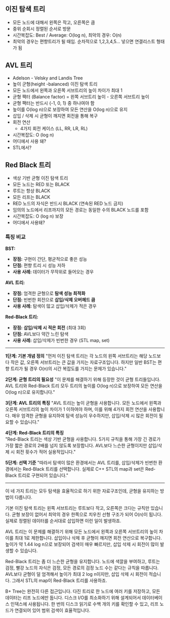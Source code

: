 

## 이진 탐색 트리

* 모든 노드에 대해서 왼쪽은 작고, 오른쪽은 큼
* 중위 순회시 정렬된 순서로 방문
* 시간복잡도: Best / Average: O(log n), 최악의 경우: O(n)
* 최악의 경우는 편향트리가 될 때임. 순차적으로 1,2,3,4,5... 넣으면 연결리스트 형태가 됨

## AVL 트리 

* Adelson - Velsky and Landis Tree
* 높이 군형(height -balanced) 이진 탐색 트리
* 모든 노드에서 왼쪽과 오른쪽 서브트리의 높이 차이가 최대 1
* 균형 팩터 (Balance factor) = 왼쪽 서브트리 높이 - 오른쪽 서브트리 높이
* 균형 팩터는 반드시 {-1, 0, 1} 중 하나여야 함
* 높이를 O(log n)으로 보장하여 모든 연산을 O(log n)으로 유지
* 삽입 / 삭제 시 균형이 깨지면 회전을 통해 복구
* 회전 연산
	* 4가지 회전 케이스 (LL, RR, LR, RL)
* 시간복잡도: O (log n)
* 어디에서 사용 돼?
* STL에서?


## Red Black 트리

* 색상 기반 균형 이진 탐색 트리
* 모든 노드는 RED 또는 BLACK
* 루트는 항상 BLACK
* 모든 리프는 BLACK
* RED 노드의 자식은 반드시 BLACK (연속된 RED 노드 금지)
* 임의의 노드에서 리프까지의 모든 경로는 동일한 수의 BLACK 노드를 포함
* 시간복잡도: O (log n) 보장
* 어디에서 사용돼?


### 특징 비교

**BST:**

- **장점:** 구현이 간단, 평균적으로 좋은 성능
- **단점:** 편향 트리 시 성능 저하
- **사용 사례:** 데이터가 무작위로 들어오는 경우

**AVL 트리:**

- **장점:** 엄격한 균형으로 **탐색 성능 최적화**
- **단점:** 빈번한 회전으로 **삽입/삭제 오버헤드 큼**
- **사용 사례:** 탐색이 많고 삽입/삭제가 적은 경우

**Red-Black 트리:**

- **장점:** **삽입/삭제 시 적은 회전** (최대 3회)
- **단점:** AVL보다 약간 느린 탐색
- **사용 사례:** 삽입/삭제가 빈번한 경우 (STL map, set)

---

**1단계: 기본 개념 정의** "먼저 이진 탐색 트리는 각 노드의 왼쪽 서브트리는 해당 노드보다 작은 값, 오른쪽 서브트리는 큰 값을 가지는 자료구조입니다. 하지만 일반 BST는 편향 트리가 될 경우 O(n)의 시간 복잡도를 가지는 문제가 있습니다."

**2단계: 균형 트리의 필요성** "이 문제를 해결하기 위해 등장한 것이 균형 트리들입니다. AVL 트리와 Red-Black 트리 모두 트리의 높이를 O(log n)으로 보장하여 모든 연산을 O(log n)으로 유지합니다."

**3단계: AVL 트리의 특징** "AVL 트리는 높이 균형을 사용합니다. 모든 노드에서 왼쪽과 오른쪽 서브트리의 높이 차이가 1 이하여야 하며, 이를 위해 4가지 회전 연산을 사용합니다. 매우 엄격한 균형을 유지하여 탐색 성능이 우수하지만, 삽입/삭제 시 많은 회전이 필요할 수 있습니다."

**4단계: Red-Black 트리의 특징**  
"Red-Black 트리는 색상 기반 균형을 사용합니다. 5가지 규칙을 통해 가장 긴 경로가 가장 짧은 경로의 2배를 넘지 않도록 보장합니다. AVL보다 느슨한 균형이지만 삽입/삭제 시 회전 횟수가 적어 실용적입니다."

**5단계: 선택 기준** "따라서 탐색이 많은 환경에서는 AVL 트리를, 삽입/삭제가 빈번한 환경에서는 Red-Black 트리를 선택합니다. 실제로 C++ STL의 map과 set은 Red-Black 트리로 구현되어 있습니다."


---

이 네 가지 트리는 모두 탐색을 효율적으로 하기 위한 자료구조인데, 균형을 유지하는 방법이 다릅니다.

기본 이진 탐색 트리는 왼쪽 서브트리는 루트보다 작고, 오른쪽은 크다는 규칙만 있습니다. 균형 보장이 없어서 최악의 경우 한쪽으로 치우친 선형 구조가 되어 O(n)이 됩니다. 실제로 정렬된 데이터를 순서대로 삽입하면 이런 일이 발생하죠.

AVL 트리는 이 문제를 해결하기 위해 모든 노드에서 왼쪽과 오른쪽 서브트리의 높이 차이를 최대 1로 제한합니다. 삽입이나 삭제 후 균형이 깨지면 회전 연산으로 복구합니다. 높이가 약 1.44 log n으로 보장되어 검색이 매우 빠르지만, 삽입 삭제 시 회전이 많이 발생할 수 있습니다.

Red-Black 트리는 좀 더 느슨한 균형을 유지합니다. 노드에 색깔을 부여하고, 루트는 검정, 빨강 노드의 자식은 검정, 모든 경로의 검정 노드 수는 같다는 규칙을 따릅니다. AVL보다 균형이 덜 엄격해서 높이가 최대 2 log n이지만, 삽입 삭제 시 회전이 적습니다. 그래서 STL의 map이 Red-Black 트리를 사용하죠.

B+ Tree는 완전히 다른 접근입니다. 다진 트리로 한 노드에 여러 키를 저장하고, 모든 데이터는 리프 노드에만 둡니다. 디스크 I/O를 최소화하기 위해 설계되어서 데이터베이스 인덱스에 사용됩니다. 한 번의 디스크 읽기로 수백 개의 키를 확인할 수 있고, 리프 노드가 연결되어 있어 범위 검색이 효율적입니다.